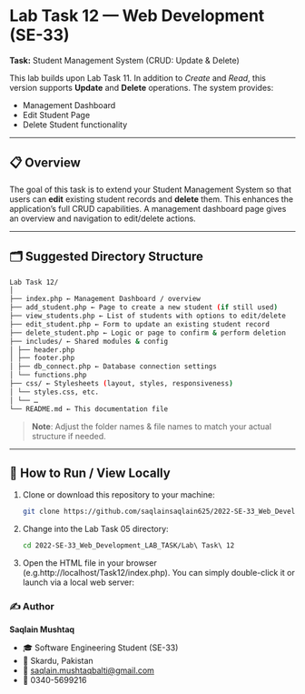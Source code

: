 # Lab Task 12 — Web Development (SE-33)

**Task:** Student Management System (CRUD: Update & Delete)

This lab builds upon Lab Task 11. In addition to *Create* and *Read*, this version supports **Update** and **Delete** operations. The system provides:

- Management Dashboard  
- Edit Student Page  
- Delete Student functionality  

---

## 📋 Overview

The goal of this task is to extend your Student Management System so that users can **edit** existing student records and **delete** them. This enhances the application’s full CRUD capabilities. A management dashboard page gives an overview and navigation to edit/delete actions.

---

## 🗂 Suggested Directory Structure

```bash
Lab Task 12/
│
├── index.php ← Management Dashboard / overview
├── add_student.php ← Page to create a new student (if still used)
├── view_students.php ← List of students with options to edit/delete
├── edit_student.php ← Form to update an existing student record
├── delete_student.php ← Logic or page to confirm & perform deletion
├── includes/ ← Shared modules & config
│ ├── header.php
│ ├── footer.php
│ ├── db_connect.php ← Database connection settings
│ └── functions.php
├── css/ ← Stylesheets (layout, styles, responsiveness)
│ └── styles.css, etc.
│ └── …
└── README.md ← This documentation file

```


> **Note**: Adjust the folder names & file names to match your actual structure if needed.

---

## 🧰 How to Run / View Locally

1. Clone or download this repository to your machine:
   ```bash
   git clone https://github.com/saqlainsaqlain625/2022-SE-33_Web_Development_LAB_TASK.git
   ```

2. Change into the Lab Task 05 directory:
   ```bash
   cd 2022-SE-33_Web_Development_LAB_TASK/Lab\ Task\ 12
   ```

3. Open the HTML file in your browser (e.g.http://localhost/Task12/index.php).
   You can simply double-click it or launch via a local web server:


### ✍️ Author

**Saqlain Mushtaq**

- 🎓 Software Engineering Student (SE-33)  
- 📍 Skardu, Pakistan  
- 📧 [saqlain.mushtaqbalti@gmail.com](mailto:saqlain.mushtaqbalti@gmail.com)  
- 📱 0340-5699216  

